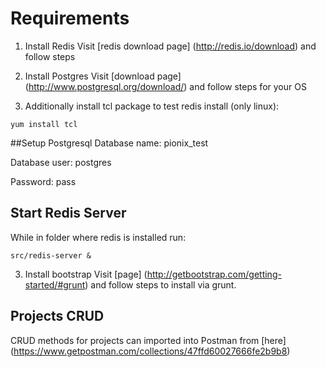 # Requirements

1. Install Redis
Visit [redis download page] (http://redis.io/download) and follow steps

2. Install Postgres
Visit [download page] (http://www.postgresql.org/download/) and follow steps for your OS

3. Additionally install tcl package to test redis install (only linux):
```
yum install tcl
```

##Setup Postgresql
Database name: pionix_test

Database user: postgres

Password: pass

## Start Redis Server
While in folder where redis is installed run:
```
src/redis-server &
```

3. Install bootstrap
Visit [page] (http://getbootstrap.com/getting-started/#grunt) and follow steps to install via grunt. 


## Projects CRUD
CRUD methods for projects can imported into Postman from [here] (https://www.getpostman.com/collections/47ffd60027666fe2b9b8)


